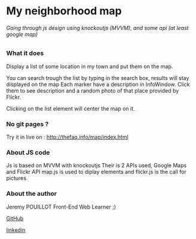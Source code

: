 # My neighborhood map
###### Going through js design using knockoutjs (MVVM), and some api (at least google map)

### What it does
Display a list of some location in my town and put them on the map.

You can search trough the list by typing in the search box, results will stay displayed on the map
Each marker have a description in InfoWindow.
Click them to see description and a random photo of that place provided by Flickr.

Clicking on the list element will center the map on it.

### No git pages ?
Try it in live on : http://thefaq.info/map/index.html

### About JS code
Js is based on MVVM with knockoutjs
Their is 2 APIs used, Google Maps and Flickr API
map.js is used to diplay elements and flickr.js is the call for pictures

###

### About the author
Jeremy POUILLOT
Front-End Web Learner ;)

[GitHub](https://github.com/Dieedi)


[linkedin](fr.linkedin.com/pub/jeremy-pouillot/9/901/293/en)
